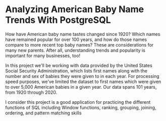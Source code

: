 # Analyzing American Baby Name Trends With PostgreSQL
How have American baby name tastes changed since 1920? Which names have remained popular for over 100 years, and how do those names compare to more recent top baby names? These are considerations for many new parents. After all, understanding trends and popularity is important for many businesses, too!

In this project we'll be working with data provided by the United States Social Security Administration, which lists first names along with the number and sex of babies they were given to in each year. For processing speed purposes, we've limited the dataset to first names which were given to over 5,000 American babies in a given year. Our data spans 101 years, from 1920 through 2020.

I consider this project is a good application for practicing the different functions of SQL including Window functions, ranking, grouping, joining, ordering, and pattern matching skills
